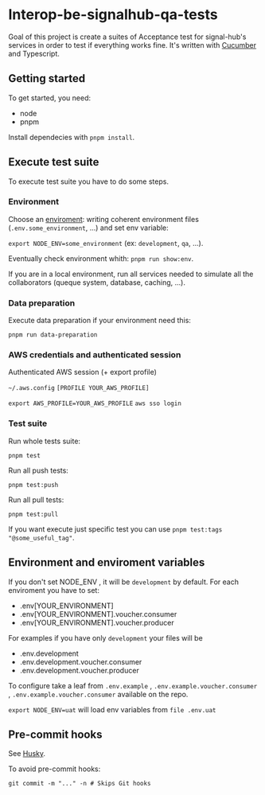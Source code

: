 # Interop-be-signalhub-qa-tests

Goal of this project is create a suites of Acceptance test for signal-hub's services in order to test if everything works fine. It's written with [Cucumber](https://cucumber.io/) and Typescript.

## Getting started

To get started, you need:

- node
- pnpm

Install dependecies with `pnpm install`.

## Execute test suite

To execute test suite you have to do some steps.

### Environment

Choose an [enviroment](#enviroment): writing coherent environment files (`.env.some_environment`, ...) and set env variable:

`export NODE_ENV=some_environment` (ex: `development`, `qa`, ...).

Eventually check environment whith: `pnpm run show:env`.

If you are in a local environment, run all services needed to simulate all the collaborators (queque system, database, caching, ...).

### Data preparation

Execute data preparation if your environment need this:

`pnpm run data-preparation`


### AWS credentials and authenticated session

Authenticated AWS session (+ export profile)

`~/.aws.config`
`[PROFILE YOUR_AWS_PROFILE]`

`export AWS_PROFILE=YOUR_AWS_PROFILE` 
`aws sso login`

### Test suite

Run whole tests suite:

`pnpm test`

Run all push tests:

`pnpm test:push`

Run all pull tests:

`pnpm test:pull`

If you want execute just specific test you can use `pnpm test:tags "@some_useful_tag"`.


## <a name="enviroment"></a>Environment and enviroment variables

If you don't set NODE_ENV , it will be `development` by default.
For each enviroment you have to set:

- .env[YOUR_ENVIRONMENT]
- .env[YOUR_ENVIRONMENT].voucher.consumer
- .env[YOUR_ENVIRONMENT].voucher.producer

For examples if you have only `development` your files will be

- .env.development
- .env.development.voucher.consumer
- .env.development.voucher.producer

To configure take a leaf from `.env.example` , `.env.example.voucher.consumer` , `.env.example.voucher.consumer` available on the repo.

`export NODE_ENV=uat` will load env variables from `file .env.uat`


## Pre-commit hooks

See [Husky](https://typicode.github.io/husky/how-to.html).

To avoid pre-commit hooks:

`git commit -m "..." -n # Skips Git hooks`
